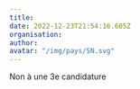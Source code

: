 ```yaml
---
title: 
date: 2022-12-23T21:54:16.605Z
organisation: 
author: 
avatar: "/img/pays/SN.svg"
---
```


Non à une 3e candidature